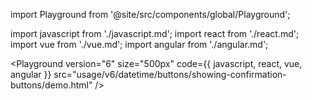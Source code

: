 import Playground from '@site/src/components/global/Playground';

import javascript from './javascript.md';
import react from './react.md';
import vue from './vue.md';
import angular from './angular.md';

<Playground
  version="6"
  size="500px"
  code={{ javascript, react, vue, angular }}
  src="usage/v6/datetime/buttons/showing-confirmation-buttons/demo.html"
/>
